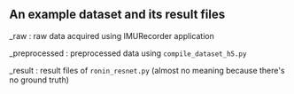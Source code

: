 ## An example dataset and its result files
  _raw : raw data acquired using IMURecorder application
  
  _preprocessed : preprocessed data using `compile_dataset_h5.py`
  
  _result : result files of `ronin_resnet.py` (almost no meaning because there's no ground truth)
